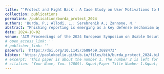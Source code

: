```yaml
---
title: "'Protect and Fight Back': A Case Study on User Motivations to Report Phishing Emails"
collection: publications
permalink: /publication/burda_protect_2024
authors: 'Burda, P.; Allodi, L.; Serebrenik A.; Zannone, N.'
abstract: "Phishing reporting is emerging as a key defense mechanism against phishing attacks. Whereas large enough organizations have specific policies in place for phishing reporting, user uptake is still limited, and a clear picture of what motivates users to report and which types of emails is still to be drawn. Yet, this is critical to devising better policies and procedures and stimulating awareness and a cyber-security culture within organizations. In this work, we sample and interview 𝑛 = 49 employees from the pool of phishing reporters at a medium-sized European technical university. We sample interviewees based on how sophisticated the emails they report are over contextual and technical dimensions and cluster reporters in terms of their (emerging) reporting behavior. We conduct semi-structured interviews up to thematic saturation and derive 13 main themes driving reporting motivations. We discuss the identified themes in the broader theoretical context, as well as the practical implications of our findings."
date: 2024-10-02
venue: 'ACM Proceedings of the 2024 European Symposium on Usable Security'
# open_access_link: ''
# publisher_link: ''
paperurl: 'https://doi.org/10.1145/3688459.3688473'
bibtex:	'https://paolokoelio.github.io/files/bib/burda_protect_2024.bib'
# excerpt: 'This paper is about the number 1. The number 2 is left for future work.'
# citation: 'Your Name, You. (2009). &quot;Paper Title Number 1.&quot; <i>Journal 1</i>. 1(1).'
---
```

